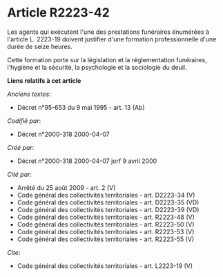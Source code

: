 # Article R2223-42

Les agents qui exécutent l'une des prestations funéraires énumérées à l'article L. 2223-19 doivent justifier d'une formation
professionnelle d'une durée de seize heures. 

Cette formation porte sur la législation et la réglementation funéraires, l'hygiène et la sécurité, la psychologie et la
sociologie du deuil.

**Liens relatifs à cet article**

_Anciens textes_:

  - Décret n°95-653 du 9 mai 1995 - art. 13 (Ab)

_Codifié par_:

  - Décret n°2000-318 2000-04-07

_Créé par_:

  - Décret n°2000-318 2000-04-07 jorf 9 avril 2000

_Cité par_:

  - Arrêté du 25 août 2009 - art. 2 (V)
  - Code général des collectivités territoriales - art. D2223-34 (V)
  - Code général des collectivités territoriales - art. D2223-35 (VD)
  - Code général des collectivités territoriales - art. D2223-39 (VD)
  - Code général des collectivités territoriales - art. R2223-48 (V)
  - Code général des collectivités territoriales - art. R2223-50 (V)
  - Code général des collectivités territoriales - art. R2223-53 (V)
  - Code général des collectivités territoriales - art. R2223-55 (V)

_Cite_:

  - Code général des collectivités territoriales - art. L2223-19 (V)
